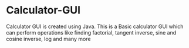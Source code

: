 # Calculator-GUI
Calculator GUI is created using Java. This is a Basic calculator GUI which can perform operations like finding factorial, tangent inverse, sine and cosine inverse, log and many more

